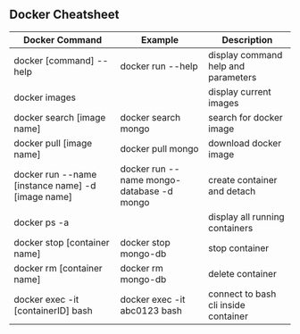 **Docker Cheatsheet**
---

Docker Command| Example | Description 
---|--- | ---
docker [command] --help | docker run --help | display command help and parameters
docker images || display current images
docker search [image name] | docker search mongo | search for docker image
docker pull [image name] | docker pull mongo | download docker image
docker run --name [instance name] -d [image name] | docker run --name mongo-database -d mongo | create container and detach
docker ps -a | | display all running containers
docker stop [container name] | docker stop mongo-db | stop container
docker rm [container name] | docker rm mongo-db | delete container
docker exec -it [containerID] bash | docker exec -it abc0123 bash | connect to bash cli inside container
